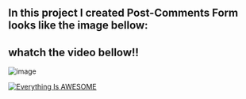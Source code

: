 
## In this project I created Post-Comments Form looks like the image bellow:
## whatch the video bellow!!
![image](https://user-images.githubusercontent.com/110572038/200197009-cd16716e-050d-4b86-bddd-bd91720d8ccd.png)




[![Everything Is AWESOME](https://image.shutterstock.com/image-vector/web-video-player-modern-design-600w-1499854778.jpg)]([https://www.youtube.com/watch?v=d5xVrHndsgw](https://youtu.be/uekJTx83Wvk) "Everything Is AWESOME")

